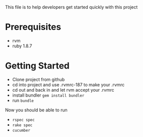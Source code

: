 This file is to help developers get started quickly with this project

# Prerequisites

- rvm
- ruby 1.8.7

# Getting Started

- Clone project from github
- cd into project and use .rvmrc-187 to make your .rvmrc
- cd out and back in and let rvm accept your .rvmrc
- install bundler `gem install bundler`
- run `bundle`

Now you should be able to run

- `rspec spec`
- `rake spec`
- `cucumber`
